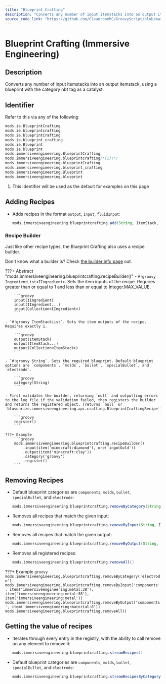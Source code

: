 ```yaml
---
title: "Blueprint Crafting"
description: "Converts any number of input itemstacks into an output itemstack, using a blueprint with the category nbt tag as a catalyst."
source_code_link: "https://github.com/CleanroomMC/GroovyScript/blob/master/src/main/java/com/cleanroommc/groovyscript/compat/mods/immersiveengineering/BlueprintCrafting.java"
---
```


# Blueprint Crafting (Immersive Engineering)

## Description

Converts any number of input itemstacks into an output itemstack, using a blueprint with the category nbt tag as a catalyst.

## Identifier

Refer to this via any of the following:

```groovy hl_lines="8"
mods.ie.BlueprintCrafting
mods.ie.blueprintcrafting
mods.ie.blueprintCrafting
mods.ie.blueprint_crafting
mods.ie.Blueprint
mods.ie.blueprint
mods.immersiveengineering.BlueprintCrafting
mods.immersiveengineering.blueprintcrafting/*(1)!*/
mods.immersiveengineering.blueprintCrafting
mods.immersiveengineering.blueprint_crafting
mods.immersiveengineering.Blueprint
mods.immersiveengineering.blueprint
```

1. This identifier will be used as the default for examples on this page

## Adding Recipes

- Adds recipes in the format `output`, `input`, `fluidInput`:

    ```groovy
    mods.immersiveengineering.blueprintcrafting.add(String, ItemStack, List<IIngredient>)
    ```


### Recipe Builder

Just like other recipe types, the Blueprint Crafting also uses a recipe builder.

Don't know what a builder is? Check [the builder info page](../../../groovy/builder.md) out.

???+ Abstract "mods.immersiveengineering.blueprintcrafting.recipeBuilder()"
    - `#!groovy IngredientList<IIngredient>`. Sets the item inputs of the recipe. Requires greater than or equal to 1 and less than or equal to Integer.MAX_VALUE.

        ```groovy
        input(IIngredient)
        input(IIngredient...)
        input(Collection<IIngredient>)
        ```

    - `#!groovy ItemStackList`. Sets the item outputs of the recipe. Requires exactly 1.

        ```groovy
        output(ItemStack)
        output(ItemStack...)
        output(Collection<ItemStack>)
        ```

    - `#!groovy String`. Sets the required blueprint. Default blueprint options are `components`, `molds`, `bullet`, `specialBullet`, and `electrode`.

        ```groovy
        category(String)
        ```

    - First validates the builder, returning `null` and outputting errors to the log file if the validation failed, then registers the builder and returns the registered object. (returns `null` or `blusunrize.immersiveengineering.api.crafting.BlueprintCraftingRecipe`).

        ```groovy
        register()
        ```

    ???+ Example
        ```groovy
        mods.immersiveengineering.blueprintcrafting.recipeBuilder()
            .input(item('minecraft:diamond'), ore('ingotGold'))
            .output(item('minecraft:clay'))
            .category('groovy')
            .register()
        ```



## Removing Recipes

- Default blueprint categories are `components`, `molds`, `bullet`, `specialBullet`, and `electrode`:

    ```groovy
    mods.immersiveengineering.blueprintcrafting.removeByCategory(String)
    ```

- Removes all recipes that match the given input:

    ```groovy
    mods.immersiveengineering.blueprintcrafting.removeByInput(String, ItemStack...)
    ```

- Removes all recipes that match the given output:

    ```groovy
    mods.immersiveengineering.blueprintcrafting.removeByOutput(String, ItemStack)
    ```

- Removes all registered recipes:

    ```groovy
    mods.immersiveengineering.blueprintcrafting.removeAll()
    ```

???+ Example
    ```groovy
    mods.immersiveengineering.blueprintcrafting.removeByCategory('electrode')
    mods.immersiveengineering.blueprintcrafting.removeByInput('components', item('immersiveengineering:metal:38'), item('immersiveengineering:metal:38'), item('immersiveengineering:metal'))
    mods.immersiveengineering.blueprintcrafting.removeByOutput('components', item('immersiveengineering:material:8'))
    mods.immersiveengineering.blueprintcrafting.removeAll()
    ```

## Getting the value of recipes

- Iterates through every entry in the registry, with the ability to call remove on any element to remove it:

    ```groovy
    mods.immersiveengineering.blueprintcrafting.streamRecipes()
    ```

- Default blueprint categories are `components`, `molds`, `bullet`, `specialBullet`, and `electrode`:

    ```groovy
    mods.immersiveengineering.blueprintcrafting.streamRecipesByCategory(String)
    ```
